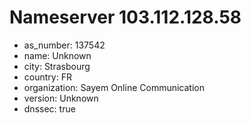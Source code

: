# Nameserver 103.112.128.58

* as_number: 137542
* name: Unknown
* city: Strasbourg
* country: FR
* organization: Sayem Online Communication
* version: Unknown
* dnssec: true
